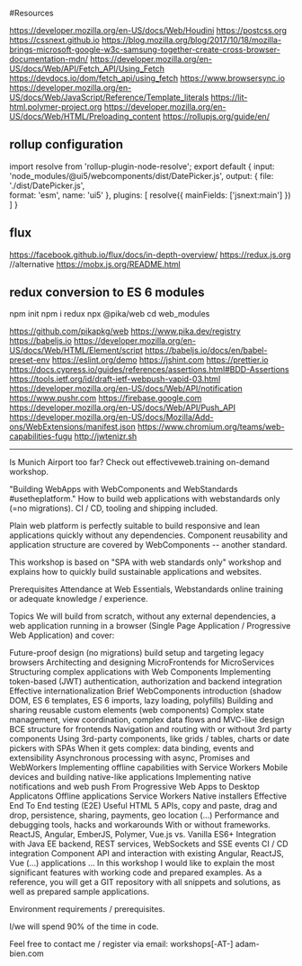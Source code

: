 #Resources

https://developer.mozilla.org/en-US/docs/Web/Houdini
https://postcss.org
https://cssnext.github.io
https://blog.mozilla.org/blog/2017/10/18/mozilla-brings-microsoft-google-w3c-samsung-together-create-cross-browser-documentation-mdn/
https://developer.mozilla.org/en-US/docs/Web/API/Fetch_API/Using_Fetch
https://devdocs.io/dom/fetch_api/using_fetch
https://www.browsersync.io
https://developer.mozilla.org/en-US/docs/Web/JavaScript/Reference/Template_literals
https://lit-html.polymer-project.org
https://developer.mozilla.org/en-US/docs/Web/HTML/Preloading_content
https://rollupjs.org/guide/en/

## rollup configuration

import resolve from 'rollup-plugin-node-resolve';
export default {
  input: 'node_modules/@ui5/webcomponents/dist/DatePicker.js',
  output: {
    file: './dist/DatePicker.js',  
    format: 'esm',
    name: 'ui5'
  },
  plugins: [
    resolve({
      mainFields: ['jsnext:main']
    })
  ]
}

## flux
https://facebook.github.io/flux/docs/in-depth-overview/
https://redux.js.org
//alternative
https://mobx.js.org/README.html

## redux conversion to ES 6 modules

npm init
npm i redux
npx @pika/web
cd web_modules

https://github.com/pikapkg/web
https://www.pika.dev/registry
https://babeljs.io
https://developer.mozilla.org/en-US/docs/Web/HTML/Element/script
https://babeljs.io/docs/en/babel-preset-env
https://eslint.org/demo
https://jshint.com
https://prettier.io
https://docs.cypress.io/guides/references/assertions.html#BDD-Assertions
https://tools.ietf.org/id/draft-ietf-webpush-vapid-03.html
https://developer.mozilla.org/en-US/docs/Web/API/notification
https://www.pushr.com
https://firebase.google.com
https://developer.mozilla.org/en-US/docs/Web/API/Push_API
https://developer.mozilla.org/en-US/docs/Mozilla/Add-ons/WebExtensions/manifest.json
https://www.chromium.org/teams/web-capabilities-fugu
http://jwtenizr.sh

----


Is Munich Airport too far? Check out effectiveweb.training on-demand workshop.

"Building WebApps with WebComponents and WebStandards #usetheplatform."
How to build web applications with webstandards only (=no migrations). CI / CD, tooling and shipping included.

Plain web platform is perfectly suitable to build responsive and lean applications quickly without any dependencies. Component reusability and application structure are covered by WebComponents -- another standard.

This workshop is based on "SPA with web standards only" workshop and explains how to quickly build sustainable applications and websites.

Prerequisites
Attendance at Web Essentials, Webstandards online training or adequate knowledge / experience.

Topics
We will build from scratch, without any external dependencies, a web application running in a browser (Single Page Application / Progressive Web Application) and cover:

Future-proof design (no migrations)
build setup and targeting legacy browsers
Architecting and designing MicroFrontends for MicroServices
Structuring complex applications with Web Components
Implementing token-based (JWT) authentication, authorization and backend integration
Effective internationalization
Brief WebComponents introduction (shadow DOM, ES 6 templates, ES 6 imports, lazy loading, polyfills)
Building and sharing reusable custom elements (web components)
Complex state management, view coordination, complex data flows and MVC-like design
BCE structure for frontends
Navigation and routing with or without 3rd party components
Using 3rd-party components, like grids / tables, charts or date pickers with SPAs
When it gets complex: data binding, events and extensibility
Asynchronous processing with async, Promises and WebWorkers
Implementing offline capabilities with Service Workers
Mobile devices and building native-like applications
Implementing native notifications and web push
From Progressive Web Apps to Desktop Applicatons
Offline applications
Service Workers
Native installers
Effective End To End testing (E2E)
Useful HTML 5 APIs, copy and paste, drag and drop, persistence, sharing, payments, geo location (...)
Performance and debugging tools, hacks and workarounds
With or without frameworks. ReactJS, Angular, EmberJS, Polymer, Vue.js vs. Vanilla ES6+
Integration with Java EE backend, REST services, WebSockets and SSE events
CI / CD integration
Component API and interaction with existing Angular, ReactJS, Vue (...) applications
...
In this workshop I would like to explain the most significant features with working code and prepared examples. As a reference, you will get a GIT repository with all snippets and solutions, as well as prepared sample applications.

Environment requirements / prerequisites.

I/we will spend 90% of the time in code.

Feel free to contact me / register via email: workshops[-AT-] adam-bien.com